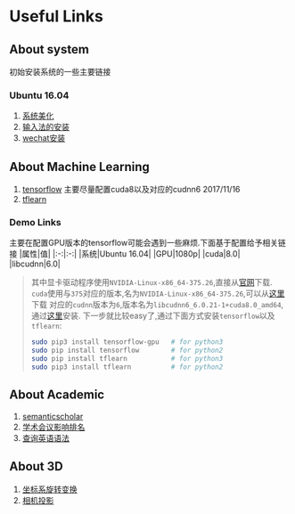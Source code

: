 # Useful Links

## About system

初始安装系统的一些主要链接
### Ubuntu 16.04
1. [系统美化](http://www.linuxidc.com/Linux/2016-09/135165.htm)
2. [输入法的安装](http://blog.csdn.net/iamplane/article/details/70447517)
3. [wechat安装](http://blog.csdn.net/mingtiandeqiang/article/details/76168066)

## About Machine Learning
1. [tensorflow](http://blog.csdn.net/roach_zfq/article/details/78121743?locationNum=8&fps=1)
主要尽量配置cuda8以及对应的cudnn6 2017/11/16
2. [tflearn](tflearn.org/examples/)
### Demo Links
主要在配置GPU版本的tensorflow可能会遇到一些麻烦.下面基于配置给予相关链接
|属性|值|
|:-:|:-:|
|系统|Ubuntu 16.04|
|GPU|1080p|
|cuda|8.0|
|libcudnn|6.0|

>其中显卡驱动程序使用`NVIDIA-Linux-x86_64-375.26`,直接从[官网](http://www.nvidia.com/Download/index.aspx?lang=en-uk)下载.
>`cuda`使用与`375`对应的版本,名为`NVIDIA-Linux-x86_64-375.26`,可以从[这里](https://developer.nvidia.com/cuda-80-ga2-download-archive)下载
>对应的`cudnn`版本为`6`,版本名为`libcudnn6_6.0.21-1+cuda8.0_amd64`,通过[这里](http://10.254.1.82/cache/14/01/developer2.download.nvidia.com/61a23adbac096be3b3a355ba9673c803/libcudnn6_6.0.21-1%2Bcuda8.0_amd64.deb?qODyyzC67sDI5XOIYJqRFd1L_PwaoBGqSEootSs-i5Vhmjd-OO8HpSrJFnpWWOgQcn8N7JjwtQRa8yg3vllrN0hai6l160PiScy__oYMiDeeKriTpSIV1oHDLCj7LVL1VcxsnixCNO4WSAZcHohYkP7ZvvYLkRb9qeX6P3HQ02T9gPbos95DMDQwBphMOS5CaC2N6FunCjn5ybxaU-emaP2Du-LWqCFhbkjyOY-kRis)安装.
>下一步就比较easy了,通过下面方式安装`tensorflow`以及`tflearn`:
>```bash
>sudo pip3 install tensorflow-gpu	# for python3
>sudo pip install tensorflow		# for python2
>sudo pip install tflearn			# for python3
>sudo pip3 install tflearn			# for python2
>```


## About Academic
1. [semanticscholar](https://www.semanticscholar.org)
2. [学术会议影响排名](www.scimagojr.com/journalrank.php)
3. [查询英语语法](www.linggle.com)

## About 3D
1. [坐标系旋转变换](www.euclideanspace.com)
2. [相机投影](ksimek.github.io/perspective_camera_toy.html)
